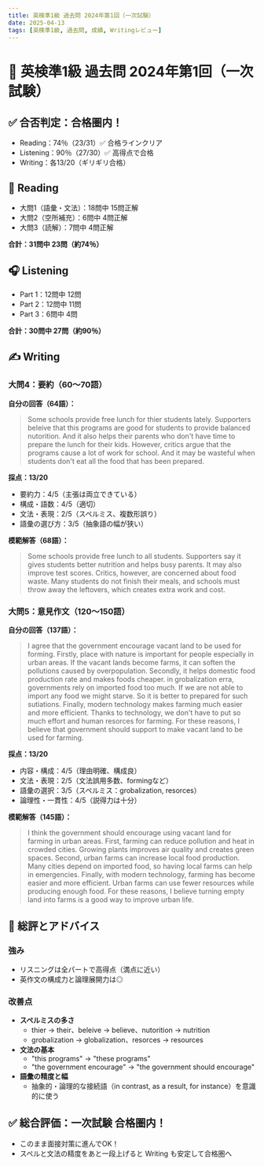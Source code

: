 ```yaml
---
title: 英検準1級 過去問 2024年第1回（一次試験）
date: 2025-04-13
tags: [英検準1級, 過去問, 成績, Writingレビュー]
---
```


# 📝 英検準1級 過去問 2024年第1回（一次試験）

## ✅ 合否判定：合格圏内！

- Reading：74％（23/31）✅ 合格ラインクリア
- Listening：90％（27/30）✅ 高得点で合格
- Writing：各13/20（ギリギリ合格）

## 📘 Reading

- 大問1（語彙・文法）：18問中 15問正解
- 大問2（空所補充）：6問中 4問正解
- 大問3（読解）：7問中 4問正解

**合計：31問中 23問（約74％）**

## 🎧 Listening

- Part 1：12問中 12問
- Part 2：12問中 11問
- Part 3：6問中 4問

**合計：30問中 27問（約90％）**

## ✍️ Writing

### 大問4：要約（60〜70語）

**自分の回答（64語）：**

> Some schools provide free lunch for thier students lately. Supporters beleive that this programs are good for students to provide balanced nutorition. And it also helps their parents who don't have time to prepare the lunch for their kids. However, critics argue that the programs cause a lot of work for school. And it may be wasteful when students don't eat all the food that has been prepared.

**採点：13/20**

- 要約力：4/5（主張は両立できている）
- 構成・語数：4/5（適切）
- 文法・表現：2/5（スペルミス、複数形誤り）
- 語彙の選び方：3/5（抽象語の幅が狭い）

**模範解答（68語）：**

> Some schools provide free lunch to all students. Supporters say it gives students better nutrition and helps busy parents. It may also improve test scores. Critics, however, are concerned about food waste. Many students do not finish their meals, and schools must throw away the leftovers, which creates extra work and cost.

### 大問5：意見作文（120〜150語）

**自分の回答（137語）：**

> I agree that the government encourage vacant land to be used for forming. Firstly, place with nature is important for people especially in urban areas. If the vacant lands become farms, it can soften the pollutions caused by overpopulation. Secondly, it helps domestic food production rate and makes foods cheaper. in grobalization erra, governments rely on imported food too much. If we are not able to import any food we might starve. So it is better to prepared for such sutiations. Finally, modern technology makes farming much easier and more efficient. Thanks to technology, we don't have to put so much effort and human resorces for farming. For these reasons, I believe that government should support to make vacant land to be used for farming.

**採点：13/20**

- 内容・構成：4/5（理由明確、構成良）
- 文法・表現：2/5（文法誤用多数、formingなど）
- 語彙の選択：3/5（スペルミス：grobalization, resorces）
- 論理性・一貫性：4/5（説得力は十分）

**模範解答（145語）：**

> I think the government should encourage using vacant land for farming in urban areas. First, farming can reduce pollution and heat in crowded cities. Growing plants improves air quality and creates green spaces. Second, urban farms can increase local food production. Many cities depend on imported food, so having local farms can help in emergencies. Finally, with modern technology, farming has become easier and more efficient. Urban farms can use fewer resources while producing enough food. For these reasons, I believe turning empty land into farms is a good way to improve urban life.

## 🎯 総評とアドバイス

### 強み

- リスニングは全パートで高得点（満点に近い）
- 英作文の構成力と論理展開力は◎

### 改善点

- **スペルミスの多さ**
  - thier → their、beleive → believe、nutorition → nutrition  
  - grobalization → globalization、resorces → resources
- **文法の基本**
  - "this programs" → "these programs"
  - "the government encourage" → "the government should encourage"
- **語彙の精度と幅**
  - 抽象的・論理的な接続語（in contrast, as a result, for instance）を意識的に使う

## ✅ 総合評価：一次試験 合格圏内！

- このまま面接対策に進んでOK！
- スペルと文法の精度をあと一段上げると Writing も安定して合格圏へ
